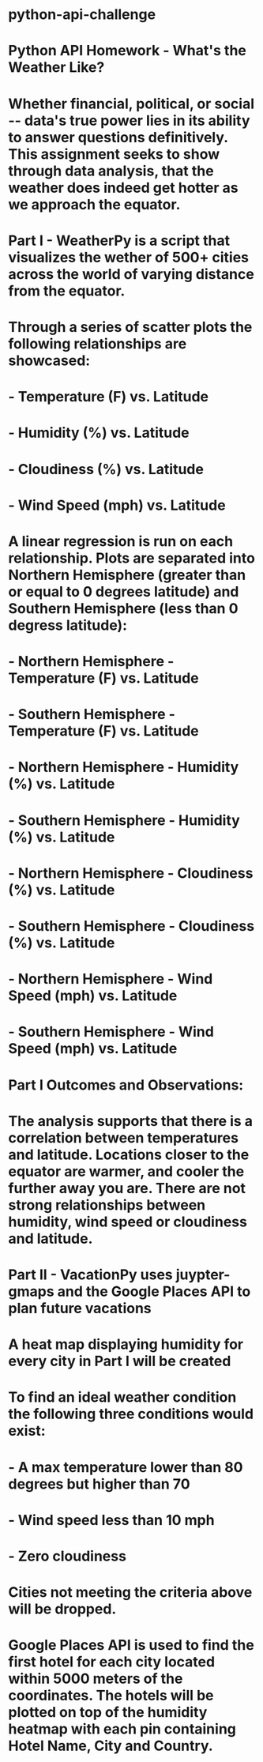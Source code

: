 # python-api-challenge
# Python API Homework - What's the Weather Like?
#
# Whether financial, political, or social -- data's true power lies in its ability to answer questions definitively. This assignment seeks to show through data analysis, that the weather does indeed get hotter as we approach the equator. 
#
# Part I - WeatherPy is a script that visualizes the wether of 500+ cities across the world of varying distance from the equator. 
#  Through a series of scatter plots the following relationships are showcased:
# - Temperature (F) vs. Latitude
# - Humidity (%) vs. Latitude
# - Cloudiness (%) vs. Latitude
# - Wind Speed (mph) vs. Latitude
#
# A linear regression is run on each relationship. Plots are separated into Northern Hemisphere (greater than or equal to 0 degrees latitude) and Southern Hemisphere (less than 0 degress latitude):
# - Northern Hemisphere - Temperature (F) vs. Latitude
# - Southern Hemisphere - Temperature (F) vs. Latitude
# - Northern Hemisphere - Humidity (%) vs. Latitude
# - Southern Hemisphere - Humidity (%) vs. Latitude
# - Northern Hemisphere - Cloudiness (%) vs. Latitude
# - Southern Hemisphere - Cloudiness (%) vs. Latitude
# - Northern Hemisphere - Wind Speed (mph) vs. Latitude
# - Southern Hemisphere - Wind Speed (mph) vs. Latitude
#
# Part I Outcomes and Observations:
# The analysis supports that there is a correlation between temperatures and latitude. Locations closer to the equator are warmer, and cooler the further away you are. There are not strong relationships between humidity, wind speed or cloudiness and latitude.
#
#
#
# Part II - VacationPy uses juypter-gmaps and the Google Places API to plan future vacations
# A heat map displaying humidity for every city in Part I will be created
# To find an ideal weather condition the following three conditions would exist:
# - A max temperature lower than 80 degrees but higher than 70
# - Wind speed less than 10 mph
# - Zero cloudiness
# Cities not meeting the criteria above will be dropped.
# Google Places API is used to find the first hotel for each city located within 5000 meters of the coordinates. The hotels will be plotted on top of the humidity heatmap with each pin containing Hotel Name, City and Country.
# 
#
